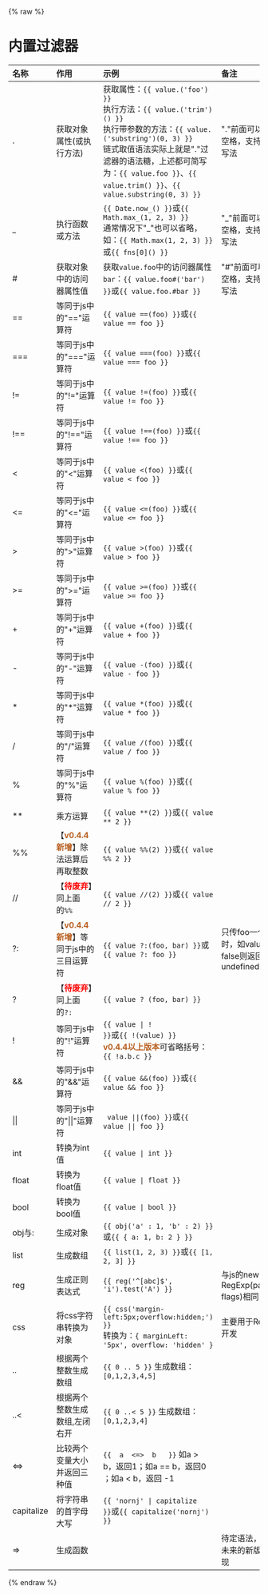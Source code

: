 {% raw %}
# 内置过滤器

| 名称           | 作用                      | 示例                                  | 备注                       |
|:---------------|:-------------------------|:--------------------------------------|:---------------------------|
| .              | 获取对象属性(或执行方法)     | 获取属性：```{{ value.('foo') }}```<br>执行方法：```{{ value.('trim')() }}```<br>执行带参数的方法：```{{ value.('substring')(0, 3) }}```<br>链式取值语法实际上就是"."过滤器的语法糖，上述都可简写为：```{{ value.foo }}```、```{{ value.trim() }}```、```{{ value.substring(0, 3) }}```  | "."前面可以不加空格，支持链式写法 |
| _              | 执行函数或方法     | ```{{ Date.now_() }}```或```{{ Math.max_(1, 2, 3) }}```<br>通常情况下"_"也可以省略，如：```{{ Math.max(1, 2, 3) }}```或```{{ fns[0]() }}```                    | "_"前面可以不加空格，支持链式写法                          |
| #              | 获取对象中的访问器属性值     | 获取`value.foo`中的访问器属性`bar`：```{{ value.foo#('bar') }}```或```{{ value.foo.#bar }}```                    | "#"前面可以不加空格，支持链式写法                          |
| ==             | 等同于js中的"=="运算符     | ```{{ value ==(foo) }}```或```{{ value == foo }}```                    |                           |
| ===            | 等同于js中的"==="运算符    | ```{{ value ===(foo) }}```或```{{ value === foo }}```                   |                           |
| !=             | 等同于js中的"!="运算符     | ```{{ value !=(foo) }}```或```{{ value != foo }}```                    |                           |
| !==            | 等同于js中的"!=="运算符    | ```{{ value !==(foo) }}```或```{{ value !== foo }}```                   |                           |
| <              | 等同于js中的"<"运算符      | ```{{ value <(foo) }}```或```{{ value < foo }}```                     |                           |
| <=             | 等同于js中的"<="运算符     | ```{{ value <=(foo) }}```或```{{ value <= foo }}```                     |                           |
| >              | 等同于js中的">"运算符      | ```{{ value >(foo) }}```或```{{ value > foo }}```                      |                           |
| >=             | 等同于js中的">="运算符     | ```{{ value >=(foo) }}```或```{{ value >= foo }}```                     |                           |
| +              | 等同于js中的"+"运算符      | ```{{ value +(foo) }}```或```{{ value + foo }}```                      |                           |
| -              | 等同于js中的"-"运算符      | ```{{ value -(foo) }}```或```{{ value - foo }}```                      |                           |
| *              | 等同于js中的"*"运算符      | ```{{ value *(foo) }}```或```{{ value * foo }}```                      |                           |
| /              | 等同于js中的"/"运算符      | ```{{ value /(foo) }}```或```{{ value / foo }}```                      |                           |
| %              | 等同于js中的"%"运算符      | ```{{ value %(foo) }}```或```{{ value % foo }}```                      |                           |
| **             | 乘方运算      | ```{{ value **(2) }}```或```{{ value ** 2 }}```                      |                           |
| %%             | 【<b style="color:#b96121">v0.4.4新增</b>】除法运算后再取整数      | ```{{ value %%(2) }}```或```{{ value %% 2 }}```                      |                          |
| //             | 【<b style="color:red">待废弃</b>】同上面的`%%`      | ```{{ value //(2) }}```或```{{ value // 2 }}```                      |                          |
| ?:              | 【<b style="color:#b96121">v0.4.4新增</b>】等同于js中的三目运算符  | ```{{ value ?:(foo, bar) }}```或```{{ value ?: foo }}```                | 只传foo一个参数时，如value值为false则返回undefined                           |
| ?              | 【<b style="color:red">待废弃</b>】同上面的`?:`  | ```{{ value ? (foo, bar) }}```                |                            |
| !              | 等同于js中的"!"运算符      | <code>{{ value &#124; ! }}</code>或```{{ !(value) }}```<br><b style="color:#b96121">v0.4.4以上版本</b>可省略括号：```{{ !a.b.c }}```  |                           |
| &&             | 等同于js中的"&&"运算符     | ```{{ value &&(foo) }}```或```{{ value && foo }}```                     |                           |
| &#124;&#124;   | 等同于js中的"&#124;&#124;"运算符    | <code> value &#124;&#124;(foo) }}</code>或<code>{{ value &#124;&#124; foo }}</code>                  |                           |
| int            | 转换为int值                | <code>{{ value &#124; int }}</code>                     |                           |  
| float          | 转换为float值              | <code>{{ value &#124; float }}</code>                   |                           |
| bool           | 转换为bool值               | <code>{{ value &#124; bool }}</code>                    |                           |
| obj与:         | 生成对象                   | ```{{ obj('a' : 1, 'b' : 2) }}```或```{{ { a: 1, b: 2 } }}```          |                           |
| list           | 生成数组                   | ```{{ list(1, 2, 3) }}```或```{{ [1, 2, 3] }}```                    |                           |
| reg            | 生成正则表达式             | ```{{ reg('^[abc]$', 'i').test('A') }}```     | 与js的new RegExp(pattern, flags)相同     |
| css            | 将css字符串转换为对象       | ```{{ css('margin-left:5px;overflow:hidden;') }}```<br>转换为：```{ marginLeft: '5px', overflow: 'hidden' }```  | 主要用于React开发          |
| ..            | 根据两个整数生成数组       | ```{{ 0 .. 5 }}``` 生成数组：`[0,1,2,3,4,5]`|            |
| ..<          | 根据两个整数生成数组,左闭右开       | ```{{ 0 ..< 5 }}``` 生成数组：`[0,1,2,3,4]`|             |
| <=>          | 比较两个变量大小并返回三种值       | ```{{  a  <=>  b   }}``` 如a > b，返回1；如a == b，返回0 ；如a < b，返回 -1 | &nbsp;           |
| capitalize    | 将字符串的首字母大写       | <code>{{ 'nornj' &#124; capitalize }}</code>或<code>{{ capitalize('nornj') }}</code> | &nbsp;           |
| =>           | 生成函数                   |                                            | 待定语法，会在未来的新版中实现            |
{% endraw %}